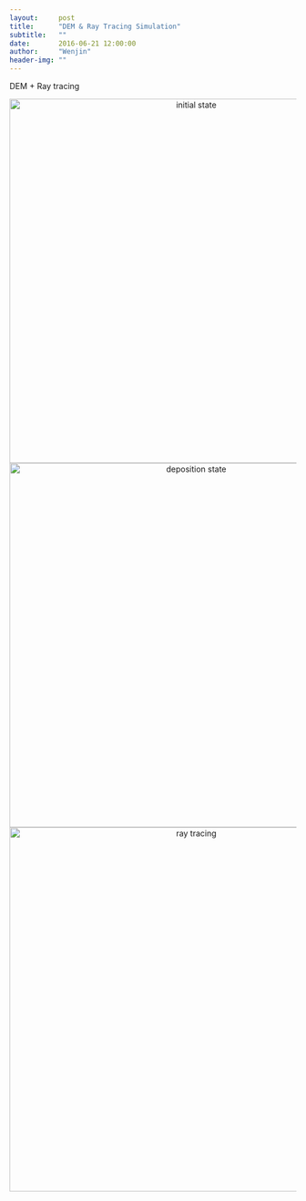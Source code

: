 ```yaml
---
layout:     post
title:      "DEM & Ray Tracing Simulation"
subtitle:   ""
date:       2016-06-21 12:00:00
author:     "Wenjin"
header-img: ""
---
```


DEM + Ray tracing

<center><img src="{{site.url}}/post_img/dem_ray_tracing/spheres-init.png" alt="initial state" width="640"></center>



<center><img src="{{site.url}}/post_img/dem_ray_tracing/spheres-state.png" alt="deposition state" width="640"></center>



<center><img src="{{site.url}}/post_img/dem_ray_tracing/spheres-rays.png" alt="ray tracing" width="640"></center>